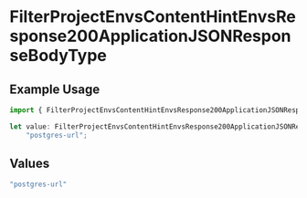 # FilterProjectEnvsContentHintEnvsResponse200ApplicationJSONResponseBodyType

## Example Usage

```typescript
import { FilterProjectEnvsContentHintEnvsResponse200ApplicationJSONResponseBodyType } from "@simplesagar/vercel/models/filterprojectenvsop.js";

let value: FilterProjectEnvsContentHintEnvsResponse200ApplicationJSONResponseBodyType =
    "postgres-url";
```

## Values

```typescript
"postgres-url"
```